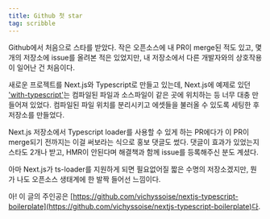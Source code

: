 ```yaml
---
title: Github 첫 star
tag: scribble
---
```

Github에서 처음으로 스타를 받았다. 작은 오픈소스에 내 PR이 merge된 적도 있고, 몇 개의 저장소에 issue를 올려본 적은 있었지만, 내 저장소에서 다른 개발자와의 상호작용이 일어난 건 처음이다.

새로운 프로젝트를 Next.js와 ​Typescript로 만들고 있는데, Next.js에 예제로 있던 ['with-typescript'](https://github.com/zeit/next.js/tree/v3-beta/examples/with-typescript)는 컴파일된 파일과 소스파일이 같은 곳에 위치하는 등 너무 대충 만들어져 있었다. 컴파일된 파일 위치를 분리시키고 에셋들을 불러올 수 있도록 세팅한 후 저장소를 만들었다.

Next.js 저장소에서 Typescript loader를 사용할 수 있게 하는 PR에다가 이 PR이 merge되기 전까지는 이걸 써보라는 식으로 홍보 댓글도 썼다. 댓글이 효과가 있었는지 스타도 2개나 받고, HMR이 안된다며 해결책과 함께 issue를 등록해주신 분도 계셨다.

아마 Next.js가 ts-loader를 지원하게 되면 필요없어질 짧은 수명의 저장소겠지만, 뭔가 나도 오픈소스 생태계에 한 발짝 들어선 느낌이다.

아! 이 글의 주인공은 [https://github.com/vichyssoise/nextjs-typescript-boilerplate](https://github.com/vichyssoise/nextjs-typescript-boilerplate)다.
